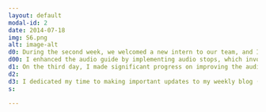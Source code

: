 ```yaml
---
layout: default
modal-id: 2
date: 2014-07-18
img: S6.png
alt: image-alt
d0: During the second week, we welcomed a new intern to our team, and I participated in the weekly Lusail team meeting. My primary objective for the week was to duplicate the source code of the Australian Center for Moving Image in order to develop my own audio guide for a fictional exhibition. I took the time to familiarize myself with audio guides and conducted research on existing projects and code repositories related to this field.
d00: I enhanced the audio guide by implementing audio stops, which involved incorporating various forms of media such as images and captions in both English and Arabic. To streamline the process, I utilized the SharePoint repository specifically for exhibition materials. However, this task proved to be time-consuming as it required extracting audio from videos and separating them into English and Arabic versions. Nonetheless, I enjoyed working on this objective. Furthermore, to ensure consistency and adhere to the Lusail Museum's brand guidelines, I incorporated their official logo and utilized their specified hex colors throughout the design.
d1: On the third day, I made significant progress on improving the audio guide by introducing additional elements. Specifically, I focused on incorporating videos into one of the stops, which serves to provide users with a multi-modal experience by combining visual content with the audio explanations. Additionally, I explored the integration of a translate button that enables captions to switch between Arabic and English languages.
d2: 
d3: I dedicated my time to making important updates to my weekly blog (such as created a section in my blog which could show my audio guide that I worked on this week) and intern passport. Lastly, I build QR codes using https://qrfy.com/ leading directly to each of the stop in the audio guide (Scan the QR codes below to see the stops).
s: 

---
```


